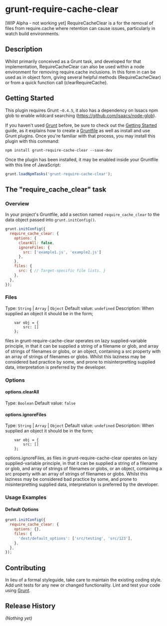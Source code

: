 # grunt-require-cache-clear
[WIP Alpha - not working yet] RequireCacheClear is a for the removal of files from require.cache where retention can cause issues, particularly in watch build environments.
## Description
Whilst primarily conceived as a Grunt task, and developed for that implementation, RequireCacheClear can also be used within a node environment for removing require.cache inclusions. In this form in can be used as in object form, giving several helpful methods (RequireCacheClear) or from a quick function call (clearRequireCache).

## Getting Started
This plugin requires Grunt `~0.4.5`, it also has a dependency on Issacs npm glob to enable wildcard searching (https://github.com/isaacs/node-glob).

If you haven't used [Grunt](http://gruntjs.com/) before, be sure to check out the [Getting Started](http://gruntjs.com/getting-started) guide, as it explains how to create a [Gruntfile](http://gruntjs.com/sample-gruntfile) as well as install and use Grunt plugins. Once you're familiar with that process, you may install this plugin with this command:

```shell
npm install grunt-require-cache-clear --save-dev
```

Once the plugin has been installed, it may be enabled inside your Gruntfile with this line of JavaScript:

```js
grunt.loadNpmTasks('grunt-require-cache-clear');
```

## The "require_cache_clear" task

### Overview
In your project's Gruntfile, add a section named `require_cache_clear` to the data object passed into `grunt.initConfig()`.

```js
grunt.initConfig({
  require_cache_clear: {
    options: {
      clearAll: false,
      ignoreFiles: {
        src: ['example1.js', 'example2.js']
      },
    },
    files: {
      src: { // Target-specific file lists. }
    },
  },
});
```
### Files
Type: `String` | `Array` | `Object`
Default value: `undefined`
Description: When supplied an object it should be in the form;
```
    var obj = {
        src: []
    };
```
files in grunt-require-cache-clear operates on lazy supplied-variable principle, in that it can be supplied a string of a filename or glob, and array of strings of filenames or globs, or an object, containing a src property with an array of strings of filenames or globs. Whilst this laziness may be considered bad practice by some, and prone to misinterpretting supplied data, interpretation is preferred by the developer.

### Options

#### options.clearAll
Type: `Boolean`
Default value: `false`

#### options.ignoreFiles
Type: `String` | `Array` | `Object`
Default value: `undefined`
Description: When supplied an object it should be in the form;
```
    var obj = {
        src: []
    };
```
options.ignoreFiles, as files in grunt-require-cache-clear operates on lazy supplied-variable principle, in that it can be supplied a string of a filename or glob, and array of strings of filenames or globs, or an object, containing a src property with an array of strings of filenames or globs. Whilst this laziness may be considered bad practice by some, and prone to misinterpretting supplied data, interpretation is preferred by the developer.

### Usage Examples

#### Default Options
```js
grunt.initConfig({
  require_cache_clear: {
    options: {},
    files: {
      'dest/default_options': ['src/testing', 'src/123'],
    },
  },
});
```

## Contributing
In lieu of a formal styleguide, take care to maintain the existing coding style. Add unit tests for any new or changed functionality. Lint and test your code using [Grunt](http://gruntjs.com/).

## Release History
_(Nothing yet)_
